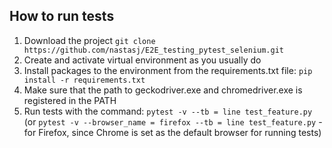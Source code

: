 ## How to run tests
1. Download the project `git clone https://github.com/nastasj/E2E_testing_pytest_selenium.git`
2. Create and activate virtual environment as you usually do
3. Install packages to the environment from the requirements.txt file: `pip install -r requirements.txt`
4. Make sure that the path to geckodriver.exe and chromedriver.exe is registered in the PATH
5. Run tests with the command: `pytest -v --tb = line test_feature.py` (or `pytest -v --browser_name = firefox --tb = line test_feature.py` - for Firefox, since Chrome is set as the default browser for running tests)
